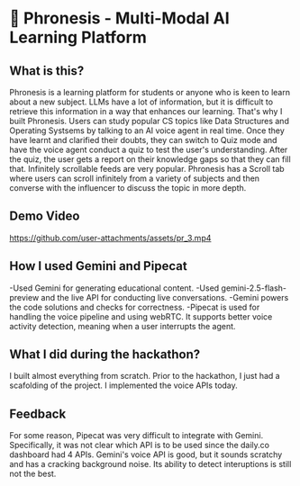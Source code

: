 # 🧠 Phronesis - Multi-Modal AI Learning Platform

## What is this?
Phronesis is a learning platform for students or anyone who is keen to learn about a new subject. LLMs have a lot of information, but it is difficult to retrieve this information in a way that enhances our learning. That's why I built Phronesis. Users can study popular CS topics like Data Structures and Operating Systsems by talking to an AI voice agent in real time. Once they have learnt and clarified their doubts, they can switch to Quiz mode and have the voice agent conduct a quiz to test the user's understanding. After the quiz, the user gets a report on their knowledge gaps so that they can fill that. Infinitely scrollable feeds are very popular. Phronesis has a Scroll tab where users can scroll infinitely from a variety of subjects and then converse with the influencer to discuss the topic in more depth.

## Demo Video



https://github.com/user-attachments/assets/pr_3.mp4

## How I used Gemini and Pipecat
-Used Gemini for generating educational content. 
-Used gemini-2.5-flash-preview and the live API for conducting live conversations.
-Gemini powers the code solutions and checks for correctness.
-Pipecat is used for handling the voice pipeline and using webRTC. It supports better voice activity detection, meaning when a user interrupts the agent. 

## What I did during the hackathon?
I built almost everything from scratch. Prior to the hackathon, I just had a scafolding of the project. I implemented the voice APIs today.


## Feedback
For some reason, Pipecat was very difficult to integrate with Gemini. Specifically, it was not clear which API is to be used since the daily.co dashboard had 4 APIs. Gemini's voice API is good, but it sounds scratchy and has a cracking background noise. Its ability to detect interuptions is still not the best.